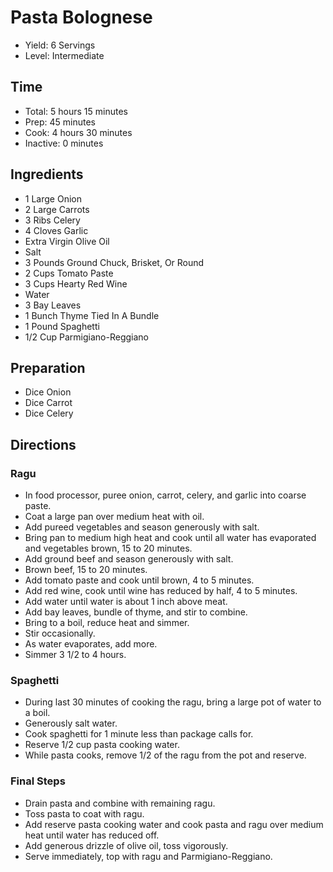 # Pasta Bolognese

* Yield: 6 Servings
* Level: Intermediate

## Time

* Total: 5 hours 15 minutes
* Prep: 45 minutes
* Cook: 4 hours 30 minutes
* Inactive: 0 minutes

## Ingredients

* 1 Large Onion
* 2 Large Carrots
* 3 Ribs Celery
* 4 Cloves Garlic
* Extra Virgin Olive Oil
* Salt
* 3 Pounds Ground Chuck, Brisket, Or Round
* 2 Cups Tomato Paste
* 3 Cups Hearty Red Wine
* Water
* 3 Bay Leaves
* 1 Bunch Thyme Tied In A Bundle
* 1 Pound Spaghetti
* 1/2 Cup Parmigiano-Reggiano

## Preparation

* Dice Onion
* Dice Carrot
* Dice Celery

## Directions

### Ragu

* In food processor, puree onion, carrot, celery, and garlic into coarse paste.
* Coat a large pan over medium heat with oil.
* Add pureed vegetables and season generously with salt.
* Bring pan to medium high heat and cook until all water has evaporated and vegetables brown, 15 to 20 minutes.
* Add ground beef and season generously with salt.
* Brown beef, 15 to 20 minutes.
* Add tomato paste and cook until brown, 4 to 5 minutes.
* Add red wine, cook until wine has reduced by half, 4 to 5 minutes.
* Add water until water is about 1 inch above meat.
* Add bay leaves, bundle of thyme, and stir to combine.
* Bring to a boil, reduce heat and simmer.
* Stir occasionally.
* As water evaporates, add more.
* Simmer 3 1/2 to 4 hours.

### Spaghetti

* During last 30 minutes of cooking the ragu, bring a large pot of water to a boil.
* Generously salt water.
* Cook spaghetti for 1 minute less than package calls for.
* Reserve 1/2 cup pasta cooking water.
* While pasta cooks, remove 1/2 of the ragu from the pot and reserve.

### Final Steps

* Drain pasta and combine with remaining ragu.
* Toss pasta to coat with ragu.
* Add reserve pasta cooking water and cook pasta and ragu over medium heat until water has reduced off.
* Add generous drizzle of olive oil, toss vigorously.
* Serve immediately, top with ragu and Parmigiano-Reggiano.